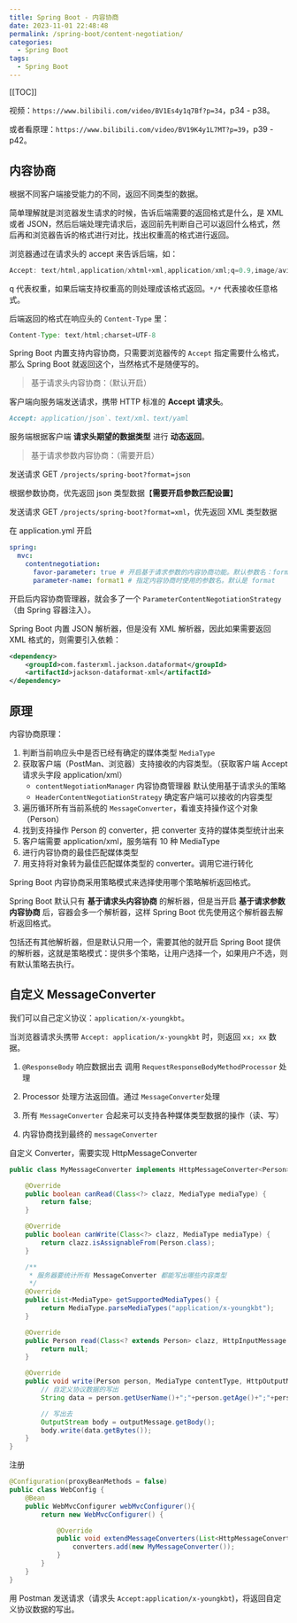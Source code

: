 ```yaml
---
title: Spring Boot - 内容协商
date: 2023-11-01 22:48:48
permalink: /spring-boot/content-negotiation/
categories:
  - Spring Boot
tags:
  - Spring Boot
---
```


[[TOC]]

视频：`https://www.bilibili.com/video/BV1Es4y1q7Bf?p=34`，p34 - p38。

或者看原理：`https://www.bilibili.com/video/BV19K4y1L7MT?p=39`，p39 - p42。

## 内容协商

根据不同客户端接受能力的不同，返回不同类型的数据。

简单理解就是浏览器发生请求的时候，告诉后端需要的返回格式是什么，是 XML 或者 JSON，然后后端处理完请求后，返回前先判断自己可以返回什么格式，然后再和浏览器告诉的格式进行对比，找出权重高的格式进行返回。

浏览器通过在请求头的 accept 来告诉后端，如：

```java
Accept: text/html,application/xhtml+xml,application/xml;q=0.9,image/avif,image/webp,image/apng,*/*;q=0.8,application/signed-exchange;v=b3;q=0.7
```

q 代表权重，如果后端支持权重高的则处理成该格式返回。`*/*` 代表接收任意格式。

后端返回的格式在响应头的 `Content-Type` 里：

```java
Content-Type: text/html;charset=UTF-8
```

Spring Boot 内置支持内容协商，只需要浏览器传的 `Accept` 指定需要什么格式，那么 Spring Boot 就返回这个，当然格式不是随便写的。

> 基于请求头内容协商：（默认开启）

客户端向服务端发送请求，携带 HTTP 标准的 **Accept 请求头**。

```md
Accept: application/json`、text/xml、text/yaml
```

服务端根据客户端 **请求头期望的数据类型** 进行 **动态返回**。

> 基于请求参数内容协商：（需要开启）

发送请求 GET `/projects/spring-boot?format=json`

根据参数协商，优先返回 json 类型数据【**需要开启参数匹配设置**】

发送请求 GET `/projects/spring-boot?format=xml`，优先返回 XML 类型数据

在 application.yml 开启

```yml
spring:
  mvc:
    contentnegotiation:
      favor-parameter: true # 开启基于请求参数的内容协商功能。默认参数名：format。默认此功能不开启
      parameter-name: format1 # 指定内容协商时使用的参数名。默认是 format
```

开启后内容协商管理器，就会多了一个 `ParameterContentNegotiationStrategy`（由 Spring 容器注入）。

Spring Boot 内置 JSON 解析器，但是没有 XML 解析器，因此如果需要返回 XML 格式的，则需要引入依赖：

```xml
<dependency>
    <groupId>com.fasterxml.jackson.dataformat</groupId>
    <artifactId>jackson-dataformat-xml</artifactId>
</dependency>
```

## 原理

内容协商原理：

1. 判断当前响应头中是否已经有确定的媒体类型 `MediaType`
2. 获取客户端（PostMan、浏览器）支持接收的内容类型。（获取客户端 Accept 请求头字段 application/xml）
   - `contentNegotiationManager` 内容协商管理器 默认使用基于请求头的策略
   - `HeaderContentNegotiationStrategy` 确定客户端可以接收的内容类型
3. 遍历循环所有当前系统的 `MessageConverter`，看谁支持操作这个对象（Person）
4. 找到支持操作 Person 的 converter，把 converter 支持的媒体类型统计出来
5. 客户端需要 application/xml，服务端有 10 种 MediaType
6. 进行内容协商的最佳匹配媒体类型
7. 用支持将对象转为最佳匹配媒体类型的 converter。调用它进行转化

Spring Boot 内容协商采用策略模式来选择使用哪个策略解析返回格式。

Spring Boot 默认只有 **基于请求头内容协商** 的解析器，但是当开启 **基于请求参数内容协商** 后，容器会多一个解析器，这样 Spring Boot 优先使用这个解析器去解析返回格式。

包括还有其他解析器，但是默认只用一个，需要其他的就开启 Spring Boot 提供的解析器，这就是策略模式：提供多个策略，让用户选择一个，如果用户不选，则有默认策略去执行。

## 自定义 MessageConverter

我们可以自己定义协议：`application/x-youngkbt`。

当浏览器请求头携带 `Accept: application/x-youngkbt` 时，则返回 `xx; xx` 数据。

1. `@ResponseBody` 响应数据出去 调用 `RequestResponseBodyMethodProcessor` 处理

2. Processor 处理方法返回值。通过 `MessageConverter`处理

3. 所有 `MessageConverter` 合起来可以支持各种媒体类型数据的操作（读、写）

4. 内容协商找到最终的 `messageConverter`

自定义 Converter，需要实现 HttpMessageConverter

```java
public class MyMessageConverter implements HttpMessageConverter<Person> {

    @Override
    public boolean canRead(Class<?> clazz, MediaType mediaType) {
        return false;
    }

    @Override
    public boolean canWrite(Class<?> clazz, MediaType mediaType) {
        return clazz.isAssignableFrom(Person.class);
    }

    /**
     * 服务器要统计所有 MessageConverter 都能写出哪些内容类型
     */
    @Override
    public List<MediaType> getSupportedMediaTypes() {
        return MediaType.parseMediaTypes("application/x-youngkbt");
    }

    @Override
    public Person read(Class<? extends Person> clazz, HttpInputMessage inputMessage) throws IOException, HttpMessageNotReadableException {
        return null;
    }

    @Override
    public void write(Person person, MediaType contentType, HttpOutputMessage outputMessage) throws IOException, HttpMessageNotWritableException {
        // 自定义协议数据的写出
        String data = person.getUserName()+";"+person.getAge()+";"+person.getBirth();

        // 写出去
        OutputStream body = outputMessage.getBody();
        body.write(data.getBytes());
    }
}
```

注册

```java
@Configuration(proxyBeanMethods = false)
public class WebConfig {
    @Bean
    public WebMvcConfigurer webMvcConfigurer(){
        return new WebMvcConfigurer() {

            @Override
            public void extendMessageConverters(List<HttpMessageConverter<?>> converters) {
                converters.add(new MyMessageConverter());
            }
        }
    }
}
```

用 Postman 发送请求（请求头 `Accept:application/x-youngkbt`)，将返回自定义协议数据的写出。
